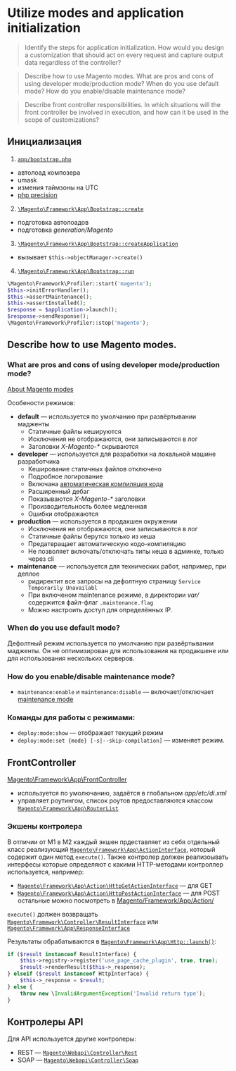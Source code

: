 # Utilize modes and application initialization

>Identify the steps for application initialization. How would you design a customization that should act on every request and capture output data regardless of the controller?

>Describe how to use Magento modes. What are pros and cons of using developer mode/production mode? When do you use default mode? How do you enable/disable maintenance mode?

>Describe front controller responsibilities. In which situations will the front controller be involved in execution, and how can it be used in the scope of customizations?

## Инициализация

1. [`app/bootstrap.php`](https://github.com/magento/magento2/blob/2.4/app/bootstrap.php)
  * автолоад композера
  * umask
  * измения таймзоны на UTC
  * [php precision](https://www.php.net/manual/ru/ini.core.php#ini.precision) 
2. [`\Magento\Framework\App\Bootstrap::create`](https://github.com/magento/magento2/blob/2.4/lib/internal/Magento/Framework/App/Bootstrap.php#L120)
  * подготовка автолоадов
  * подготовка _generation/Magento_
3. [`\Magento\Framework\App\Bootstrap::createApplication`](https://github.com/magento/magento2/blob/2.4/lib/internal/Magento/Framework/App/Bootstrap.php#L234)
  * вызывает `$this->objectManager->create()`
4. [`\Magento\Framework\App\Bootstrap::run`](https://github.com/magento/magento2/blob/2.4/lib/internal/Magento/Framework/App/Bootstrap.php#L255)
```php
\Magento\Framework\Profiler::start('magento');
$this->initErrorHandler();
$this->assertMaintenance();
$this->assertInstalled();
$response = $application->launch();
$response->sendResponse();
\Magento\Framework\Profiler::stop('magento');
```

## Describe how to use Magento modes.

### What are pros and cons of using developer mode/production mode?

[About Magento modes](https://devdocs.magento.com/guides/v2.4/config-guide/bootstrap/magento-modes.html)

Особености режимов:

* **default** — используется по умолчанию при развёртывании мадженты
  * Статичные файлы кешируются
  * Исключения не отображаются, они записываются в лог
  * Заголовки _X-Magento-*_ скрываются
* **developer** — используется для разработки на локальной машине разработчика
  * Кеширование статичных файлов отключено
  * Подробное логирование
  * Включана [автоматическая компиляция кода](https://devdocs.magento.com/guides/v2.4/config-guide/cli/config-cli-subcommands-compiler.html)
  * Расширенный дебаг
  * Показываются _X-Magento-*_ заголовки
  * Производительность более медленная
  * Ошибки отображаются
* **production** — используется в продакшен окружении
  * Исключения не отображаются, они записываются в лог
  * Статичные файлы берутся только из кеша
  * Предатвращает автоматическую кодо-компиляцию
  * Не позволяет включать/отключать типы кеша в админке, только через cli
* **maintenance** — используется для технических работ, например, при деплое
  * ридиректит все запросы на дефолтную страницу `Service Temporarily Unavailabl`
  * При включеном maintenance режиме, в директории _var/_ содержится файл-флаг `.maintenance.flag`
  * Можно настроить доступ для определённых IP.

### When do you use default mode?

Дефолтный режим используется по умолчанию при развёртывании мадженты. Он не оптимизирован для использования на продакшене или для использования нескольких серверов.

### How do you enable/disable maintenance mode?

* `maintenance:enable` и `maintenance:disable` — включает/отключает [maintenance mode](https://devdocs.magento.com/guides/v2.4/install-gde/install/cli/install-cli-subcommands-maint.html)

### Команды для работы с режимами:

* `deploy:mode:show` — отображает текущий режим
* `deploy:mode:set {mode} [-s|--skip-compilation]` — изменяет режим.

## FrontController

[Magento\Framework\App\FrontController](https://github.com/magento/magento2/blob/2.4/lib/internal/Magento/Framework/App/FrontController.php) 

* используется по умолючанию, задаётся в глобальном _app/etc/di.xml_
* управляет роутингом, список роутов предоставляются классом [`Magento\Framework\App\RouterList`](https://github.com/magento/magento2/blob/2.4/lib/internal/Magento/Framework/App/RouterList.php) 

### Экшены контролера

В отличии от M1 в M2 каждый экшен прдеставляет из себя отдельный класс реализующий [`Magento\Framework\App\ActionInterface`](https://github.com/magento/magento2/blob/2.4/lib/internal/Magento/Framework/App/ActionInterface.php), который содержит один метод `execute()`. Также контролер должен реализоывать интерфесы которые определяют с какими HTTP-методами контроллер используется, например:
* [`Magento\Framework\App\Action\HttpGetActionInterface`](https://github.com/magento/magento2/blob/2.4/lib/internal/Magento/Framework/App/Action/HttpGetActionInterface.php) ­— для GET
* [`Magento\Framework\App\Action\HttpPostActionInterface`](https://github.com/magento/magento2/blob/2.4/lib/internal/Magento/Framework/App/Action/HttpPostActionInterface.php) — для POST
остальные можно посмотреть в [Magento/Framework/App/Action/](https://github.com/magento/magento2/tree/2.4/lib/internal/Magento/Framework/App/Action)

`execute()` должен возвращать [`Magento\Framework\Controller\ResultInterface`](https://github.com/magento/magento2/blob/2.4/lib/internal/Magento/Framework/Controller/ResultInterface.php) или [`Magento\Framework\App\ResponseInterface`](https://github.com/magento/magento2/blob/2.4/lib/internal/Magento/Framework/App/ResponseInterface.php)

Результаты обрабатываются в [`Magento\Framework\App\Http::launch()`](https://github.com/magento/magento2/blob/2.4/lib/internal/Magento/Framework/App/Http.php#L118-L125):
```php
if ($result instanceof ResultInterface) {
    $this->registry->register('use_page_cache_plugin', true, true);
    $result->renderResult($this->_response);
} elseif ($result instanceof HttpInterface) {
    $this->_response = $result;
} else {
    throw new \InvalidArgumentException('Invalid return type');
}
```

## Контролеры API

Для API используется другие контролеры:

* REST — [`Magento\Webapi\Controller\Rest`](https://github.com/magento/magento2/blob/2.4/app/code/Magento/Webapi/Controller/Rest.php)
* SOAP — [`Magento\Webapi\Controller\Soap`](https://github.com/magento/magento2/blob/2.4/app/code/Magento/Webapi/Controller/Soap.php)
